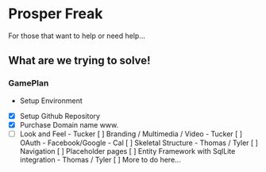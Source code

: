 # Prosper Freak

For those that want to help or need help...

## What are we trying to solve!

### GamePlan

* Setup Environment
- [x] Setup Github Repository
- [x] Purchase Domain name www.
- [ ] Look and Feel - Tucker
[ ] Branding / Multimedia / Video - Tucker
[ ] OAuth - Facebook/Google - Cal
[ ] Skeletal Structure - Thomas / Tyler
    [ ] Navigation
    [ ] Placeholder pages
[ ] Entity Framework with SqlLite integration - Thomas / Tyler
[ ] More to do here...